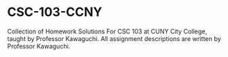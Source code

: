 # CSC-103-CCNY
Collection of Homework Solutions
For CSC 103 at CUNY City College, taught by Professor Kawaguchi.
All assignment descriptions are written by Professor Kawaguchi.
